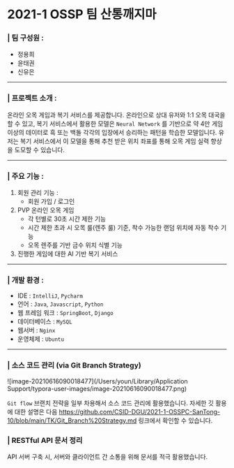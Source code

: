 # 2021-1 OSSP 팀 산통깨지마 



### | 팀 구성원 : 

- 정용희
- 윤태권
- 신유은

---

### | 프로젝트 소개 : 

온라인 오목 게임과 복기 서비스를 제공합니다. 온라인으로 상대 유저와 1:1 오목 대국을 할 수 있고, 복기 서비스에서 활용한 모델은  `Neural Network` 를 기반으로 약 4만 게임 이상의 데이터로 흑 또는 백돌 각각의 입장에서 승리하는 패턴을 학습한 모델입니다. 유저는 복기 서비스에서 이 모델을 통해 추천 받은 위치 좌표를 통해 오목 게임 실력 향상을 도모할 수 있습니다. 

---

### | 주요 기능 :

1. 회원 관리 기능 : 
   - 회원 가입 / 로그인 
2. PVP 온라인 오목 게임  
   - 각 턴별로 30초 시간 제한 기능
   - 시간 제한 초과 시 오목 룰(렌주 룰) 기준, 착수 가능한 랜덤 위치에 자동 착수 기능 
   - 오목 렌주를 기반 금수 위치 식별 기능 
3. 진행한 게임에 대한 AI 기반 복기 서비스 

___

### | 개발 환경 :

- IDE : `IntelliJ`, `Pycharm`
- 언어 : `Java`, `Javascript`, `Python`
- 웹 프레임 워크 : `SpringBoot`, `Django` 
- 데이터베이스 : `MySQL`
- 웹서버 : `Nginx` 
- 운영체제 : `Ubuntu` 

---

### | 소스 코드 관리 (via Git Branch Strategy) 

![image-20210616090018477](/Users/youn/Library/Application Support/typora-user-images/image-20210616090018477.png)

`Git flow` 브랜치 전략을 일부 차용해서 소스 코드 관리에 활용했습니다. 자세한 깃 활용에 대한 설명은 다음 https://github.com/CSID-DGU/2021-1-OSSPC-SanTong-10/blob/main/TK/Git_Branch%20Strategy.md 링크에서 확인할 수 있습니다.

### | RESTful API 문서 정리 

API 서버 구축 시, 서버와 클라이언트 간 소통을 위해 문서를 적극 활용했습니다. 

